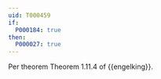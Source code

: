 ```yaml
---
uid: T000459
if:
  P000184: true
then:
  P000027: true
---
```


Per theorem Theorem 1.11.4 of {{engelking}}.
